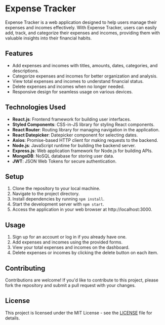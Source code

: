 # Expense Tracker

Expense Tracker is a web application designed to help users manage their expenses and incomes effectively. With Expense Tracker, users can easily add, track, and categorize their expenses and incomes, providing them with valuable insights into their financial habits.

## Features

- Add expenses and incomes with titles, amounts, dates, categories, and descriptions.
- Categorize expenses and incomes for better organization and analysis.
- View total expenses and incomes to understand financial status.
- Delete expenses and incomes when no longer needed.
- Responsive design for seamless usage on various devices.

## Technologies Used

- **React.js**: Frontend framework for building user interfaces.
- **Styled Components**: CSS-in-JS library for styling React components.
- **React Router**: Routing library for managing navigation in the application.
- **React Datepicker**: Datepicker component for selecting dates.
- **Axios**: Promise-based HTTP client for making requests to the backend.
- **Node.js**: JavaScript runtime for building the backend server.
- **Express.js**: Web application framework for Node.js for building APIs.
- **MongoDB**: NoSQL database for storing user data.
- **JWT**: JSON Web Tokens for secure authentication.

## Setup

1. Clone the repository to your local machine.
2. Navigate to the project directory.
3. Install dependencies by running `npm install`.
4. Start the development server with `npm start`.
5. Access the application in your web browser at http://localhost:3000.

## Usage

1. Sign up for an account or log in if you already have one.
2. Add expenses and incomes using the provided forms.
3. View your total expenses and incomes on the dashboard.
4. Delete expenses or incomes by clicking the delete button on each item.

## Contributing

Contributions are welcome! If you'd like to contribute to this project, please fork the repository and submit a pull request with your changes.

## License

This project is licensed under the MIT License - see the [LICENSE](LICENSE) file for details.
